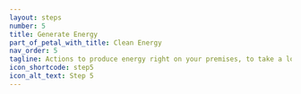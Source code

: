 ```yaml
---
layout: steps
number: 5
title: Generate Energy
part_of_petal_with_title: Clean Energy
nav_order: 5
tagline: Actions to produce energy right on your premises, to take a load off the grid.
icon_shortcode: step5
icon_alt_text: Step 5
---
```



